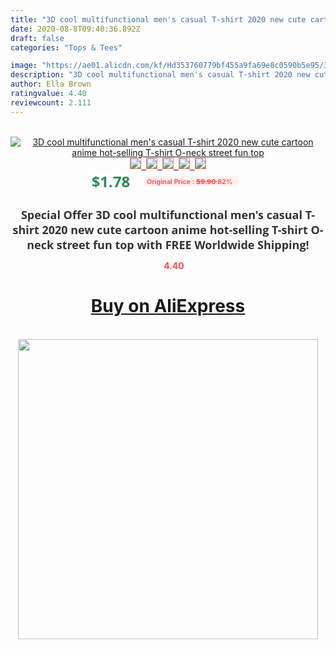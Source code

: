 ```yaml
---
title: "3D cool multifunctional men's casual T-shirt 2020 new cute cartoon anime hot-selling T-shirt O-neck street fun top"
date: 2020-08-8T09:40:36.892Z
draft: false
categories: "Tops & Tees"

image: "https://ae01.alicdn.com/kf/Hd353760779bf455a9fa69e8c0590b5e95/3D-cool-multifunctional-men-s-casual-T-shirt-2020-new-cute-cartoon-anime-hot-selling-T.jpg"
description: "3D cool multifunctional men's casual T-shirt 2020 new cute cartoon anime hot-selling T-shirt O-neck street fun top"
author: Ella Brown
ratingvalue: 4.40
reviewcount: 2.111
---
```

<br>
<div style="text-align: center;">
<a href="https://s.click.aliexpress.com/e/_ASSs49" target="_blank" rel="nofollow noopener noreferrer"><img alt="3D cool multifunctional men's casual T-shirt 2020 new cute cartoon anime hot-selling T-shirt O-neck street fun top" class="magnifier-image" src="https://ae01.alicdn.com/kf/Hd353760779bf455a9fa69e8c0590b5e95/3D-cool-multifunctional-men-s-casual-T-shirt-2020-new-cute-cartoon-anime-hot-selling-T.jpg_640x640.jpg">
<br>
<img style="border:1px solid salmon" src="https://ae01.alicdn.com/kf/Hd353760779bf455a9fa69e8c0590b5e95/3D-cool-multifunctional-men-s-casual-T-shirt-2020-new-cute-cartoon-anime-hot-selling-T.jpg_120x120.jpg">&nbsp;&nbsp;<img style="border:1px solid salmon" src="https://ae01.alicdn.com/kf/H5c9f5e31a10442149a6bf213a359b159V/3D-cool-multifunctional-men-s-casual-T-shirt-2020-new-cute-cartoon-anime-hot-selling-T.jpg_120x120.jpg">&nbsp;&nbsp;<img style="border:1px solid salmon" src="https://ae01.alicdn.com/kf/He091b7b33ef34efc9047926677457f04e/3D-cool-multifunctional-men-s-casual-T-shirt-2020-new-cute-cartoon-anime-hot-selling-T.jpg_120x120.jpg">&nbsp;&nbsp;<img style="border:1px solid salmon" src="https://ae01.alicdn.com/kf/Hccf2b97674da4f5f947022114ff1d2d6H/3D-cool-multifunctional-men-s-casual-T-shirt-2020-new-cute-cartoon-anime-hot-selling-T.jpg_120x120.jpg">&nbsp;&nbsp;<img style="border:1px solid salmon" src="https://ae01.alicdn.com/kf/Hddc47e24b8f8427d98ce8124cd9452d2x/3D-cool-multifunctional-men-s-casual-T-shirt-2020-new-cute-cartoon-anime-hot-selling-T.jpg_120x120.jpg"></a></div><br0>
<div style="text-align: center;"><span style="background-color: white; border: 0px; box-sizing: border-box; color: seagreen; display: inline-block; font-family: &quot;open sans&quot; , &quot;arial&quot; , &quot;helvetica&quot; , sans-serif , &quot;heiti&quot;; font-size: 24px; font-stretch: inherit; font-weight: 700; line-height: inherit; margin: 0px 10px 0px 0px; padding: 0px; vertical-align: middle;">$1.78 </span>
<span style="background: rgb(255 , 241 , 241); border-radius: 3px; border: 0px; box-sizing: border-box; color: #ff4747; display: inline-block; font-family: inherit; font-size: 12px; font-stretch: inherit; font-style: inherit; font-variant: inherit; font-weight: 600; line-height: inherit; margin: 0px; padding: 2px 5px; transform: scale(0.9); vertical-align: middle;">Original Price : <b style="text-decoration: line-through;">$9.90 </b> 82%&nbsp;&nbsp;</span></div>
<h1 style="color: #333333; display: inline-block; font-family: &quot;open sans&quot; , &quot;arial&quot; , &quot;helvetica&quot; , sans-serif , &quot;heiti&quot;; font-size: 18px; font-stretch: inherit; font-weight: 700; text-align: center;">Special Offer 3D cool multifunctional men's casual T-shirt 2020 new cute cartoon anime hot-selling T-shirt O-neck street fun top with FREE Worldwide Shipping!</h1>
<div style="color: #ff4747; text-align: center;">
<img src="https://4.bp.blogspot.com/-M0ZcTcb-5uY/XleCXlxnR4I/AAAAAAAAAEc/OrjgMkXV1oMQFaCRZj5HQwOCBcu3w1FegCPcBGAYYCw/s1600/star.png" style="height: 15px;">&nbsp;<b>4.40</b></div>
<div class="button_cont" align="center"><a class="buynow_a" href="https://s.click.aliexpress.com/e/_ASSs49" target="_blank" rel="nofollow noopener noreferrer"><H1>Buy on AliExpress</H1></a></div><br>
<div class="separator" style="clear: both; text-align: center;">
<img src="https://lh3.googleusercontent.com/-pTy5HemUv9M/XlePHvY0dAI/AAAAAAAAAE4/0nX5iRUoIWY8eMW9Dpxeirr157OZliDIgCLcBGAsYHQ/s1600/badge.gif" width="480">
</div>
